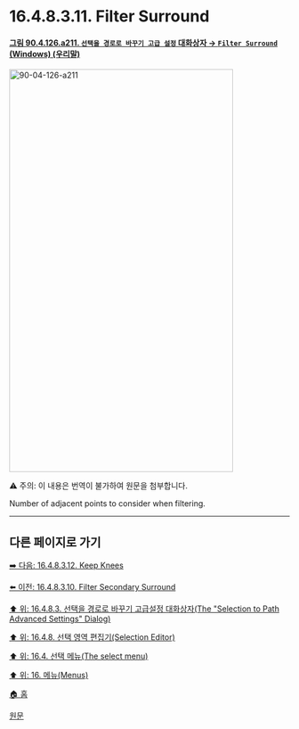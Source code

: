 # 16.4.8.3.11. Filter Surround

<a id="90-04-126-a211"></a>

#### [그림 90.4.126.a211. `선택을 경로로 바꾸기 고급 설정` 대화상자 → `Filter Surround` (Windows) (우리말)](./90-04-0126-selection_to_path_advanced_settings.md#90-04-126-a211)
<img width="402" height="723" alt="90-04-126-a211" src="https://github.com/user-attachments/assets/b3b2b9a9-9060-4cb0-9ede-63352718a02b" />

⚠️ 주의: 이 내용은 번역이 불가하여 원문을 첨부합니다.

Number of adjacent points to consider when filtering.

<a comment="내용 파악 및 개선 필요"></a>

***

## 다른 페이지로 가기

[➡️ 다음: 16.4.8.3.12. Keep Knees](./16-04-08-03-12-keep_knees.md)

[⬅️ 이전: 16.4.8.3.10. Filter Secondary Surround](./16-04-08-03-10-filter_secondary_surround.md)

[⬆️ 위: 16.4.8.3. 선택을 경로로 바꾸기 고급설정 대화상자(The "Selection to Path Advanced Settings" Dialog)](./16-04-08-03-00-the_selection_to_path_advanced_settings_dialog.md)

[⬆️ 위: 16.4.8. 선택 영역 편집기(Selection Editor)](./16-04-08-00-selection_editor.md)

[⬆️ 위: 16.4. 선택 메뉴(The select menu)](./16-04-00-the-select-menu.md)

[⬆️ 위: 16. 메뉴(Menus)](./16-00-menus.md)

[🏠 홈](./00-home.md)

[원문](https://docs.gimp.org/2.10/ko/gimp-selection-dialog.html#advanced-settings-for-selection-to-path)